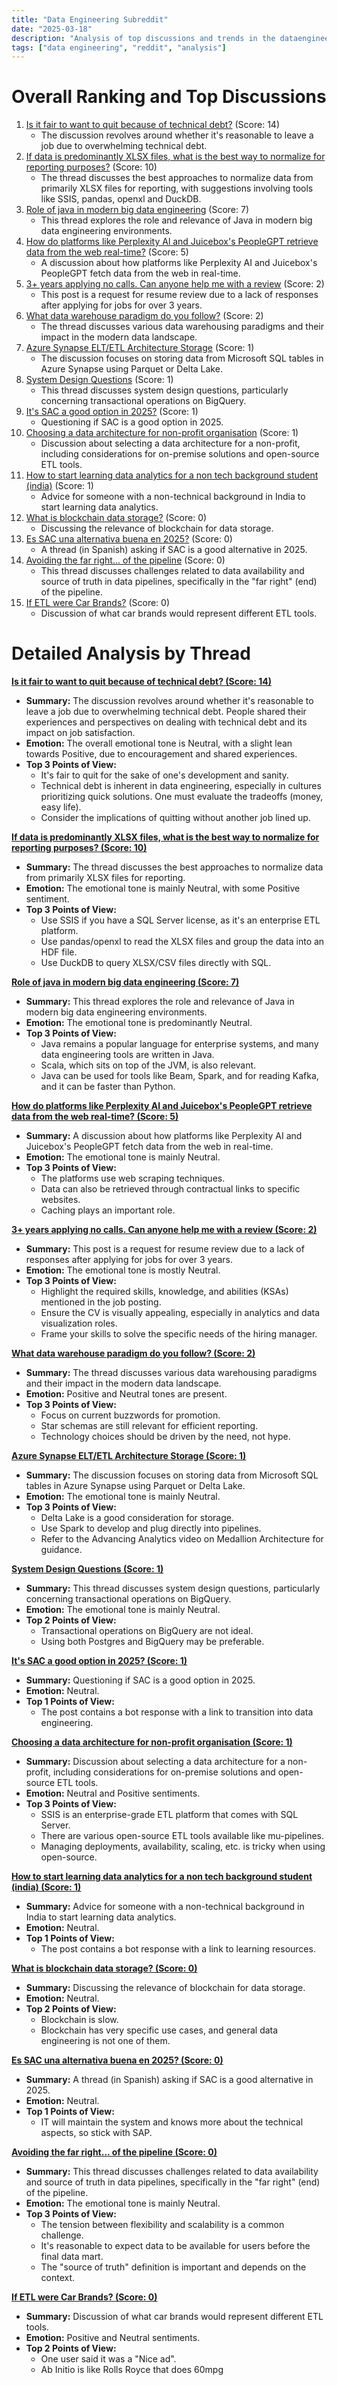 ```yaml
---
title: "Data Engineering Subreddit"
date: "2025-03-18"
description: "Analysis of top discussions and trends in the dataengineering subreddit"
tags: ["data engineering", "reddit", "analysis"]
---
```


# Overall Ranking and Top Discussions
1.  [Is it fair to want to quit because of technical debt?](https://www.reddit.com/r/dataengineering/comments/1jecq39/is_it_fair_to_want_to_quit_because_of_technical/) (Score: 14)
    * The discussion revolves around whether it's reasonable to leave a job due to overwhelming technical debt.
2.  [If data is predominantly XLSX files, what is the best way to normalize for reporting purposes?](https://www.reddit.com/r/dataengineering/comments/1je6zll/if_data_is_predominantly_xlsx_files_what_is_the/) (Score: 10)
    * The thread discusses the best approaches to normalize data from primarily XLSX files for reporting, with suggestions involving tools like SSIS, pandas, openxl and DuckDB.
3.  [Role of java in modern big data engineering](https://www.reddit.com/r/dataengineering/comments/1je8obk/role_of_java_in_modern_big_data_engineering/) (Score: 7)
    * This thread explores the role and relevance of Java in modern big data engineering environments.
4.  [How do platforms like Perplexity Al and Juicebox's PeopleGPT retrieve data from the web real-time?](https://www.reddit.com/r/dataengineering/comments/1jec0yq/how_do_platforms_like_perplexity_al_and_juiceboxs/) (Score: 5)
    * A discussion about how platforms like Perplexity AI and Juicebox's PeopleGPT fetch data from the web in real-time.
5.  [3+ years applying no calls. Can anyone help me with a review](https://www.reddit.com/gallery/1jee43u) (Score: 2)
    * This post is a request for resume review due to a lack of responses after applying for jobs for over 3 years.
6.  [What data warehouse paradigm do you follow?](https://www.reddit.com/r/dataengineering/comments/1jecsvd/what_data_warehouse_paradigm_do_you_follow/) (Score: 2)
    * The thread discusses various data warehousing paradigms and their impact in the modern data landscape.
7.  [Azure Synapse ELT/ETL Architecture Storage](https://www.reddit.com/r/dataengineering/comments/1je7wua/azure_synapse_eltetl_architecture_storage/) (Score: 1)
    * The discussion focuses on storing data from Microsoft SQL tables in Azure Synapse using Parquet or Delta Lake.
8.  [System Design Questions](https://www.reddit.com/r/dataengineering/comments/1je7xt4/system_design_questions/) (Score: 1)
    * This thread discusses system design questions, particularly concerning transactional operations on BigQuery.
9.  [It's SAC a good option in 2025?](https://www.reddit.com/r/dataengineering/comments/1je9y2q/its_sac_a_good_option_in_2025/) (Score: 1)
    * Questioning if SAC is a good option in 2025.
10. [Choosing a data architecture for non-profit organisation](https://www.reddit.com/r/dataengineering/comments/1jecdhb/choosing_a_data_architecture_for_nonprofit/) (Score: 1)
    * Discussion about selecting a data architecture for a non-profit, including considerations for on-premise solutions and open-source ETL tools.
11. [How to start learning data analytics for a non tech background student (india)](https://www.reddit.com/r/dataengineering/comments/1jedmwv/how_to_start_learning_data_analytics_for_a_non/) (Score: 1)
    * Advice for someone with a non-technical background in India to start learning data analytics.
12. [What is blockchain data storage?](https://www.reddit.com/r/dataengineering/comments/1je6txy/what_is_blockchain_data_storage/) (Score: 0)
    * Discussing the relevance of blockchain for data storage.
13. [Es SAC una alternativa buena en 2025?](https://www.reddit.com/r/dataengineering/comments/1je9tf3/es_sac_una_alternativa_buena_en_2025/) (Score: 0)
    * A thread (in Spanish) asking if SAC is a good alternative in 2025.
14. [Avoiding the far right... of the pipeline](https://www.reddit.com/r/dataengineering/comments/1jeait1/avoiding_the_far_right_of_the_pipeline/) (Score: 0)
    * This thread discusses challenges related to data availability and source of truth in data pipelines, specifically in the "far right" (end) of the pipeline.
15. [If ETL were Car Brands?](https://www.reddit.com/r/dataengineering/comments/1jee7oe/if_etl_were_car_brands/) (Score: 0)
    * Discussion of what car brands would represent different ETL tools.

# Detailed Analysis by Thread
**[Is it fair to want to quit because of technical debt? (Score: 14)](https://www.reddit.com/r/dataengineering/comments/1jecq39/is_it_fair_to_want_to_quit_because_of_technical/)**
*  **Summary:**  The discussion revolves around whether it's reasonable to leave a job due to overwhelming technical debt. People shared their experiences and perspectives on dealing with technical debt and its impact on job satisfaction.
*  **Emotion:** The overall emotional tone is Neutral, with a slight lean towards Positive, due to encouragement and shared experiences.
*  **Top 3 Points of View:**
    *   It's fair to quit for the sake of one's development and sanity.
    *   Technical debt is inherent in data engineering, especially in cultures prioritizing quick solutions. One must evaluate the tradeoffs (money, easy life).
    *   Consider the implications of quitting without another job lined up.

**[If data is predominantly XLSX files, what is the best way to normalize for reporting purposes? (Score: 10)](https://www.reddit.com/r/dataengineering/comments/1je6zll/if_data_is_predominantly_xlsx_files_what_is_the/)**
*  **Summary:** The thread discusses the best approaches to normalize data from primarily XLSX files for reporting.
*  **Emotion:** The emotional tone is mainly Neutral, with some Positive sentiment.
*  **Top 3 Points of View:**
    *   Use SSIS if you have a SQL Server license, as it's an enterprise ETL platform.
    *   Use pandas/openxl to read the XLSX files and group the data into an HDF file.
    *   Use DuckDB to query XLSX/CSV files directly with SQL.

**[Role of java in modern big data engineering (Score: 7)](https://www.reddit.com/r/dataengineering/comments/1je8obk/role_of_java_in_modern_big_data_engineering/)**
*  **Summary:** This thread explores the role and relevance of Java in modern big data engineering environments.
*  **Emotion:** The emotional tone is predominantly Neutral.
*  **Top 3 Points of View:**
    *   Java remains a popular language for enterprise systems, and many data engineering tools are written in Java.
    *   Scala, which sits on top of the JVM, is also relevant.
    *   Java can be used for tools like Beam, Spark, and for reading Kafka, and it can be faster than Python.

**[How do platforms like Perplexity Al and Juicebox's PeopleGPT retrieve data from the web real-time? (Score: 5)](https://www.reddit.com/r/dataengineering/comments/1jec0yq/how_do_platforms_like_perplexity_al_and_juiceboxs/)**
*  **Summary:** A discussion about how platforms like Perplexity AI and Juicebox's PeopleGPT fetch data from the web in real-time.
*  **Emotion:** The emotional tone is mainly Neutral.
*  **Top 3 Points of View:**
    *   The platforms use web scraping techniques.
    *   Data can also be retrieved through contractual links to specific websites.
    *   Caching plays an important role.

**[3+ years applying no calls. Can anyone help me with a review (Score: 2)](https://www.reddit.com/gallery/1jee43u)**
*  **Summary:** This post is a request for resume review due to a lack of responses after applying for jobs for over 3 years.
*  **Emotion:** The emotional tone is mostly Neutral.
*  **Top 3 Points of View:**
    *   Highlight the required skills, knowledge, and abilities (KSAs) mentioned in the job posting.
    *   Ensure the CV is visually appealing, especially in analytics and data visualization roles.
    *   Frame your skills to solve the specific needs of the hiring manager.

**[What data warehouse paradigm do you follow? (Score: 2)](https://www.reddit.com/r/dataengineering/comments/1jecsvd/what_data_warehouse_paradigm_do_you_follow/)**
*  **Summary:** The thread discusses various data warehousing paradigms and their impact in the modern data landscape.
*  **Emotion:** Positive and Neutral tones are present.
*  **Top 3 Points of View:**
    *   Focus on current buzzwords for promotion.
    *   Star schemas are still relevant for efficient reporting.
    *   Technology choices should be driven by the need, not hype.

**[Azure Synapse ELT/ETL Architecture Storage (Score: 1)](https://www.reddit.com/r/dataengineering/comments/1je7wua/azure_synapse_eltetl_architecture_storage/)**
*  **Summary:** The discussion focuses on storing data from Microsoft SQL tables in Azure Synapse using Parquet or Delta Lake.
*  **Emotion:** The emotional tone is mainly Neutral.
*  **Top 3 Points of View:**
    *   Delta Lake is a good consideration for storage.
    *   Use Spark to develop and plug directly into pipelines.
    *   Refer to the Advancing Analytics video on Medallion Architecture for guidance.

**[System Design Questions (Score: 1)](https://www.reddit.com/r/dataengineering/comments/1je7xt4/system_design_questions/)**
*  **Summary:** This thread discusses system design questions, particularly concerning transactional operations on BigQuery.
*  **Emotion:** The emotional tone is mainly Neutral.
*  **Top 2 Points of View:**
    *   Transactional operations on BigQuery are not ideal.
    *   Using both Postgres and BigQuery may be preferable.

**[It's SAC a good option in 2025? (Score: 1)](https://www.reddit.com/r/dataengineering/comments/1je9y2q/its_sac_a_good_option_in_2025/)**
*  **Summary:** Questioning if SAC is a good option in 2025.
*  **Emotion:** Neutral.
*  **Top 1 Points of View:**
    *   The post contains a bot response with a link to transition into data engineering.

**[Choosing a data architecture for non-profit organisation (Score: 1)](https://www.reddit.com/r/dataengineering/comments/1jecdhb/choosing_a_data_architecture_for_nonprofit/)**
*  **Summary:** Discussion about selecting a data architecture for a non-profit, including considerations for on-premise solutions and open-source ETL tools.
*  **Emotion:** Neutral and Positive sentiments.
*  **Top 3 Points of View:**
    *   SSIS is an enterprise-grade ETL platform that comes with SQL Server.
    *   There are various open-source ETL tools available like mu-pipelines.
    *   Managing deployments, availability, scaling, etc. is tricky when using open-source.

**[How to start learning data analytics for a non tech background student (india) (Score: 1)](https://www.reddit.com/r/dataengineering/comments/1jedmwv/how_to_start_learning_data_analytics_for_a_non/)**
*  **Summary:** Advice for someone with a non-technical background in India to start learning data analytics.
*  **Emotion:** Neutral.
*  **Top 1 Points of View:**
    *   The post contains a bot response with a link to learning resources.

**[What is blockchain data storage? (Score: 0)](https://www.reddit.com/r/dataengineering/comments/1je6txy/what_is_blockchain_data_storage/)**
*  **Summary:** Discussing the relevance of blockchain for data storage.
*  **Emotion:** Neutral.
*  **Top 2 Points of View:**
    *   Blockchain is slow.
    *   Blockchain has very specific use cases, and general data engineering is not one of them.

**[Es SAC una alternativa buena en 2025? (Score: 0)](https://www.reddit.com/r/dataengineering/comments/1je9tf3/es_sac_una_alternativa_buena_en_2025/)**
*  **Summary:** A thread (in Spanish) asking if SAC is a good alternative in 2025.
*  **Emotion:** Neutral.
*  **Top 1 Points of View:**
    *   IT will maintain the system and knows more about the technical aspects, so stick with SAP.

**[Avoiding the far right... of the pipeline (Score: 0)](https://www.reddit.com/r/dataengineering/comments/1jeait1/avoiding_the_far_right_of_the_pipeline/)**
*  **Summary:** This thread discusses challenges related to data availability and source of truth in data pipelines, specifically in the "far right" (end) of the pipeline.
*  **Emotion:** The emotional tone is mainly Neutral.
*  **Top 3 Points of View:**
    *   The tension between flexibility and scalability is a common challenge.
    *   It's reasonable to expect data to be available for users before the final data mart.
    *   The "source of truth" definition is important and depends on the context.

**[If ETL were Car Brands? (Score: 0)](https://www.reddit.com/r/dataengineering/comments/1jee7oe/if_etl_were_car_brands/)**
*  **Summary:** Discussion of what car brands would represent different ETL tools.
*  **Emotion:** Positive and Neutral sentiments.
*  **Top 2 Points of View:**
    *   One user said it was a "Nice ad".
    *   Ab Initio is like Rolls Royce that does 60mpg
